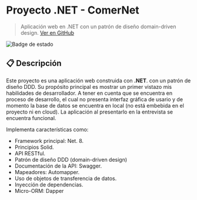# Proyecto .NET - **ComerNet**

> Aplicación web en .NET con un patrón de diseño domain-driven design. [Ver en GitHub](https://github.com/Siktok/ComerNet)
> 
![Badge de estado](https://img.shields.io/badge/estado-en%20desarrollo-yellow)

## 📋 Descripción

Este proyecto es una aplicación web construida con **.NET**. con un patrón de diseño DDD. Su propósito principal es mostrar un primer vistazo mis habilidades de desarrollador. A tener en cuenta que se encuentra en proceso de desarrollo, el cual no presenta interfaz gráfica de usario y de momento la base de datos se encuentra en local (no está embebida en el proyecto ni en cloud). La aplicación al presentarlo en la entrevista se encuentra funcional.

Implementa características como:

- Framework principal: Net. 8.
- Principios Solid.
- API RESTful.
- Patrón de diseño DDD (domain-driven design)
- Documentación de la API: Swagger.
- Mapeadores: Automapper.
- Uso de objetos de transferencia de datos.
- Inyección de dependencias.
- Micro-ORM: Dapper

